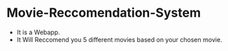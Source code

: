 # Movie-Reccomendation-System
- It is a Webapp.
- It Will Reccomend you 5 different movies based on your chosen movie.

